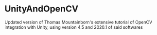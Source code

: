 # UnityAndOpenCV
Updated version of Thomas Mountainborn's extensive tutorial of OpenCV integration with Unity, using version 4.5 and 2020.1 of said softwares
